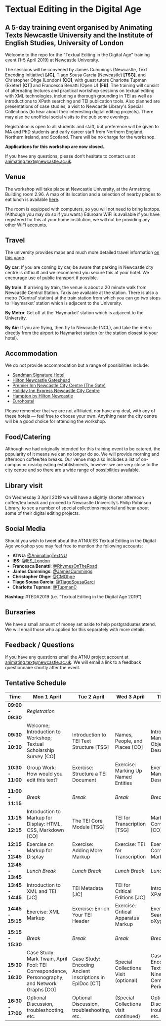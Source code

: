 # Textual Editing in the Digital Age
## A 5-day training event organised by Animating Texts Newcastle University and the Institute of English Studies, University of London

Welcome to the repo for the "Textual Editing in the Digital Age" training event (1-5 April 2019) at Newcastle University.

The sessions will be convened by James Cummings (Newcastle, Text Encoding Initiative) **[JC]**, Tiago Sousa Garcia (Newcastle) **[TSG]**, and Christopher Ohge (London) **[CO]**, with guest tutors Charlotte Tupman (Exeter) **[CT]** and Francesca Benatti (Open U) **[FB]**. The training will consist of alternating lectures and practical workshop sessions on textual editing with XML technologies, including a thorough grounding in TEI as well as introductions to XPath searching and TEI publication tools. Also planned are  presentations of case studies, a visit to Newcastle Library's Special Collections (to hear about their interesting digital editing projects). There may also be unofficial social visits to the pub some evenings.

Registration is open to all students and staff, but preference will be given to MA and PhD students and early career staff from Northern England, Northern Ireland, and Scotland. There will be no charge for the workshop.

**Applications for this workshop are now closed.**

If you have any questions, please don’t hesitate to
contact us at [animating.text@newcastle.ac.uk](mailto:animating.text@newcastle.ac.uk).

## Venue
The workshop will take place at Newcastle University, at the Armstrong Building room 2.96. A map of its location and a selection of nearby places to eat lunch is available [here](https://drive.google.com/open?id=1TpqYGzLsH5wJwcvjHabIa6kWtRy_o9LL&usp=sharing).

The room is equipped with computers, so you will not need to bring laptops. (Although you may do so if you want.) Eduroam WiFi is available if you have registered for this at your home institution, we will not be providing any other WiFi accounts.

## Travel
The university provides maps and much more detailed travel information [on this page](https://www.ncl.ac.uk/who-we-are/contact/maps/).

**By car**: If you are coming by car, be aware that parking in Newcastle city centre is difficult and we recommend you secure this at your hotel. We encourage use of public transport if possible.

**By train**: If arriving by train, the venue is about a 20 minute walk from Newcastle Central Station. Taxis are available at the station. There is also a metro (‘Central’ station) at the train station from which you can go two stops to ‘Haymarket’ station which is adjacent to the University.

**By Metro**: Get off at the ‘Haymarket’ station which is adjacent to the University.

**By Air**: If you are flying, then fly to Newcastle (NCL), and take the metro directly from the airport to Haymarket station (or the station closest to your hotel).

## Accommodation
We do not provide accommodation but a range of possibilities include: 

  * [Sandman Signature Hotel](https://www.sandmansignature.co.uk/hotels/signature-newcastle-zncl)
  * [Hilton Newcastle Gateshead](https://www3.hilton.com/en/hotels/united-kingdom/hilton-newcastle-gateshead-NCLHIHI/index.html)
  * [Premier Inn Newcastle City Centre (The Gate)](https://www.premierinn.com/gb/en/hotels/england/tyne-and-wear/newcastle/newcastle-city-centre-the-gate.html)
  * [Holiday Inn Express Newcastle City Centre](https://www.ihg.com/holidayinnexpress/hotels/gb/en/newcastle-upon-tyne/ncljb/hoteldetail)
  * [Hampton by Hilton Newcastle](https://hamptoninn3.hilton.com/en/hotels/united-kingdom/hampton-by-hilton-newcastle-NCLHXHX/index.html)
  * [Eurohostel](https://www.eurohostels.co.uk/newcastle)


Please remember that we are not affiliated, nor have any deal, with any of these hotels — feel free to choose your own. Anything near the city centre will be a good choice for attending the workshop.

## Food/Catering
Although we had originally intended for this training event to be catered, the popularity of it means we can no longer do so. We will provide morning and afternoon coffee/tea breaks. Our venue map also includes a list of on-campus or nearby eating establishments, however we are very close to the city centre and so there are a wide range of possibilities available.

## Library visit
On Wednesday 3 April 2019 we will have a slightly shorter afternoon coffee/tea break and proceed to Newcastle University’s Philip Robinson Library, to see a number of special collections material and hear about some of their digital editing projects.

## Social Media
Should you wish to tweet about the ATNU/IES Textual Editing in the Digital Age workshop you may feel free to mention the following accounts:
  * **ATNU**: [@AnimatingTextNU](https://twitter.com/AnimatingTextNU)
  * **IES**: [@IES_London](https://twitter.com/IES_London)
  * **Francesca Benatti**: [@RhymesOnTheRoad](https://twitter.com/RhymesOnTheRoad)
  * **James Cummings**: [@JamesCummings](https://twitter.com/JamesCummings)
  * **Christopher Ohge**: [@CMOhge](https://twitter.com/CMOhge)
  * **Tiago Sousa Garcia**: [@TiagoSousaGarci](https://twitter.com/tiagosousagarci)
  * **Charlotte Tupman**: [@TupmanC](https://twitter.com/TupmanC)

**Hashtag**: #TEDA2019  (i.e. “Textual Editing in the Digital Age 2019”)

## Bursaries
We have a small amount of money set aside to help postgraduates attend. We will email those who applied for this separately with more details.

## Feedback / Questions
If you have any questions email the ATNU project account at animating.text@newcastle.ac.uk. We will email a link to a feedback questionnaire shortly after the event.


## Tentative Schedule

| Time | Mon 1 April | Tue 2 April | Wed 3 April | Thu 4 April | Fri 5 April |
|---------------|-----------------------------------------------------------------------------------------------------------------------|------------------------------------------------------------------|----------------------------------------------------------------------|-----------------------------------------------------|-------------------------------------------------|
| **09:00 - 09:30** | *Registration* | | | | |
| **09:30 - 10:30** | Welcome; Introduction to Workshop; Textual Scholarship Survey [CO] | Introduction to TEI Text Structure [TSG] | Names, People, and Places [CO] | Introduction to Manuscript and Object Description [JC] | TEI Customisation [TSG] |
| **10:30 - 11:00** | Group Work: How would you edit this text? | Exercise: Structure a TEI Document | Exercise: Marking Up Named Entities | Exercise: Manuscript Description | Exercise: TEI Customisation |
| **11:00 - 11:15** | *Break* | *Break* | *Break* | *Break* | *Break* |
| **11:15 - 12:15** | Introduction to Markup for Display: HTML, CSS, Markdown [CO] | The TEI Core Module [TSG] | TEI for Transcription [TSG] | Markup for Correspondence [CO]  | TEI Publication Tools [TSG] |
| **12:15 - 12:45** | Exercise on Markup for Display | Exercise: Adding More Markup | Exercise: TEI for Transcription | Exercise: Correspondence Markup  |  Exercise: Publication Tools |
| **12:45 - 13:45** | *Lunch Break* | *Lunch Break* | *Lunch Break* | *Lunch Break* | *Lunch Break* |
| **13:45 - 14:45** | Introduction to XML and TEI [JC] | TEI Metadata [JC] | TEI for Critical Editions [JC] | Introduction to XPath [CO] | Transforming TEI [JC] |
| **14:45 - 15:15** | Exercise: XML Markup | Exercise: Enrich Your TEI Header | Exercise: Critical Apparatus Markup | Exercise: XPath Searching in oXygen | Exercise: Transform Your TEI |
| **15:15 - 15:30** | *Break* | *Break* | *Break* | *Break* | *Break* |
| **15:30 - 16:30** | Case Study: Mark Twain, April Fool:  TEI Correspondence, Personography, and Network Graphs [CO] | Case Study: Encoding Ancient Inscriptions in EpiDoc [CT] | Special Collections Visit (optional) | Case Study: Encoding and Text Analysis of Nineteenth-Century Periodicals [FB]  | Case Study: TEI for Data-Rich Documents [JC] |
| **16:30 - 17:00** | Optional Discussion, troubleshooting, etc. | Optional Discussion, troubleshooting, etc. | (Special Collections visit continued) | Optional Discussion, troubleshooting, etc. | Optional Discussion, troubleshooting, etc. |
